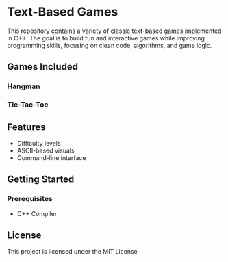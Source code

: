 # Text-Based Games

This repository contains a variety of classic text-based games implemented in C++. The goal is to build fun and interactive games while improving programming skills, focusing on clean code, algorithms, and game logic.

## Games Included  
### Hangman  
### Tic-Tac-Toe

## Features
  - Difficulty levels
  - ASCII-based visuals
  - Command-line interface
## Getting Started
### Prerequisites
- C++ Compiler

## License
This project is licensed under the MIT License



